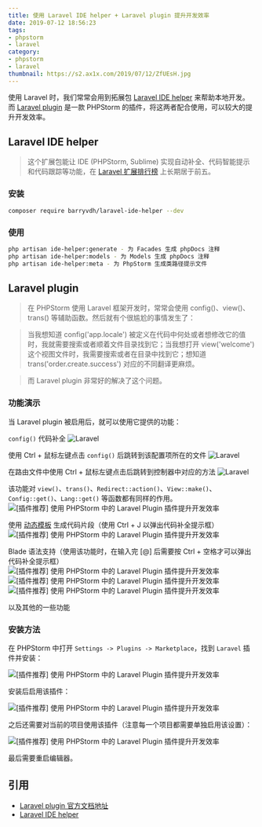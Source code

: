 ```yaml
---
title: 使用 Laravel IDE helper + Laravel plugin 提升开发效率
date: 2019-07-12 18:56:23
tags:
- phpstorm
- laravel
category: 
- phpstorm
- laravel
thumbnail: https://s2.ax1x.com/2019/07/12/ZfUEsH.jpg
---
```

使用 Laravel 时，我们常常会用到拓展包 [Laravel IDE helper](https://github.com/barryvdh/laravel-ide-helper) 来帮助本地开发。而 [Laravel plugin](https://github.com/Haehnchen/idea-php-laravel-plugin) 是一款 PHPStorm 的插件，将这两者配合使用，可以较大的提升开发效率。
<!-- more -->

## Laravel IDE helper
> 这个扩展包能让 IDE (PHPStorm, Sublime) 实现自动补全、代码智能提示和代码跟踪等功能，在 [Laravel 扩展排行榜](https://learnku.com/laravel/projects/filter/laravel-library) 上长期居于前五。

### 安装
```bash
composer require barryvdh/laravel-ide-helper --dev
```

### 使用
```bash
php artisan ide-helper:generate - 为 Facades 生成 phpDocs 注释
php artisan ide-helper:models - 为 Models 生成 phpDocs 注释
php artisan ide-helper:meta - 为 PhpStorm 生成类路径提示文件
```

## Laravel plugin
> 在 PHPStorm 使用 Laravel 框架开发时，常常会使用 config()、view()、trans() 等辅助函数。然后就有个很尴尬的事情发生了：

> 当我想知道 config('app.locale') 被定义在代码中何处或者想修改它的值时，我就需要搜索或者顺着文件目录找到它；当我想打开 view('welcome') 这个视图文件时，我需要搜索或者在目录中找到它；想知道 trans('order.create.success') 对应的不同翻译更麻烦。

> 而 Laravel plugin 非常好的解决了这个问题。

### 功能演示
当 Laravel plugin 被启用后，就可以使用它提供的功能：

`config()` 代码补全
![Laravel](https://cdn.learnku.com/uploads/images/201906/01/26289/Op8uN37TcF.png!large)

使用 Ctrl + 鼠标左键点击 `config()` 后跳转到该配置项所在的文件
![Laravel](https://cdn.learnku.com/uploads/images/201906/01/26289/yPKbEsVA1d.png!large)

在路由文件中使用 Ctrl + 鼠标左键点击后跳转到控制器中对应的方法
![Laravel](https://cdn.learnku.com/uploads/images/201906/01/26289/7sKGVvnvER.png!large)

该功能对 `view()`、`trans()`、`Redirect::action()`、`View::make()`、`Config::get()`、`Lang::get()` 等函数都有同样的作用。
![[插件推荐] 使用 PHPStorm 中的 Laravel Plugin 插件提升开发效率](https://cdn.learnku.com/uploads/images/201906/01/26289/J7pjlDKRlC.png!large)

使用 [动态模板](https://github.com/koomai/phpstorm-laravel-live-templates) 生成代码片段（使用 Ctrl + J 以弹出代码补全提示框）
![[插件推荐] 使用 PHPStorm 中的 Laravel Plugin 插件提升开发效率](https://cdn.learnku.com/uploads/images/201906/01/26289/7eEpnKJ88g.png!large)

Blade 语法支持（使用该功能时，在输入完 [@] 后需要按 Ctrl + 空格才可以弹出代码补全提示框）
![[插件推荐] 使用 PHPStorm 中的 Laravel Plugin 插件提升开发效率](https://cdn.learnku.com/uploads/images/201906/01/26289/T1VzxjBIzy.png!large)
![[插件推荐] 使用 PHPStorm 中的 Laravel Plugin 插件提升开发效率](https://cdn.learnku.com/uploads/images/201906/01/26289/7F2Ai68XPn.png!large)
![[插件推荐] 使用 PHPStorm 中的 Laravel Plugin 插件提升开发效率](https://cdn.learnku.com/uploads/images/201906/01/26289/hduwIya5ZS.png!large)

以及其他的一些功能

### 安装方法
在 PHPStorm 中打开 `Settings -> Plugins -> Marketplace`，找到 `Laravel` 插件并安装：

![[插件推荐] 使用 PHPStorm 中的 Laravel Plugin 插件提升开发效率](https://cdn.learnku.com/uploads/images/201905/31/26289/uKWzGhF5Ne.png!large)

安装后启用该插件：

![[插件推荐] 使用 PHPStorm 中的 Laravel Plugin 插件提升开发效率](https://cdn.learnku.com/uploads/images/201905/31/26289/WoXbKW96B0.png!large)

之后还需要对当前的项目使用该插件（注意每一个项目都需要单独启用该设置）：

![[插件推荐] 使用 PHPStorm 中的 Laravel Plugin 插件提升开发效率](https://cdn.learnku.com/uploads/images/201905/31/26289/8JGZ9nyZFp.png!large)

最后需要重启编辑器。

## 引用
-  [Laravel plugin 官方文档地址](https://www.jetbrains.com/help/phpstorm/laravel.html)
-  [Laravel IDE helper](https://github.com/barryvdh/laravel-ide-helper/blob/master/readme.md)